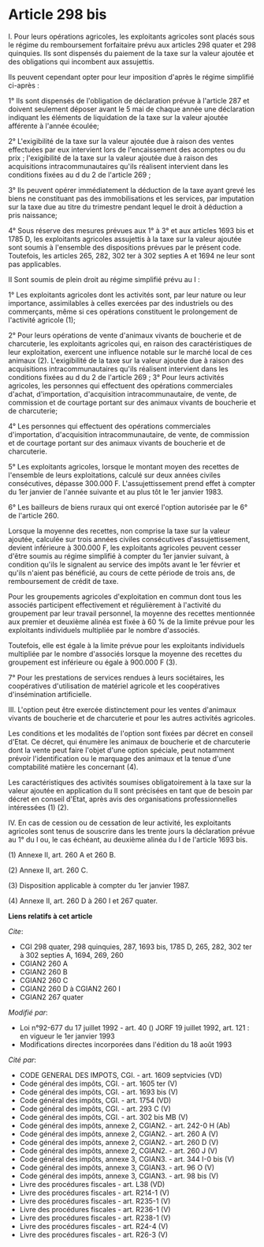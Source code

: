 # Article 298 bis

I. Pour leurs opérations agricoles, les exploitants agricoles sont placés sous le régime du remboursement forfaitaire prévu
aux articles 298 quater et 298 quinquies. Ils sont dispensés du paiement de la taxe sur la valeur ajoutée et des obligations
qui incombent aux assujettis.

Ils peuvent cependant opter pour leur imposition d'après le régime simplifié ci-après :

1° Ils sont dispensés de l'obligation de déclaration prévue à l'article 287 et doivent seulement déposer avant le 5 mai de
chaque année une déclaration indiquant les éléments de liquidation de la taxe sur la valeur ajoutée afférente à l'année
écoulée;

2° L'exigibilité de la taxe sur la valeur ajoutée due à raison des ventes effectuées par eux intervient lors de
l'encaissement des acomptes ou du prix ; l'exigibilité de la taxe sur la valeur ajoutée due à raison des acquisitions
intracommunautaires qu'ils réalisent intervient dans les conditions fixées au d du 2 de l'article 269 ;

3° Ils peuvent opérer immédiatement la déduction de la taxe ayant grevé les biens ne constituant pas des immobilisations et
les services, par imputation sur la taxe due au titre du trimestre pendant lequel le droit à déduction a pris naissance;

4° Sous réserve des mesures prévues aux 1° à 3° et aux articles 1693 bis et 1785 D, les exploitants agricoles assujettis à la
taxe sur la valeur ajoutée sont soumis à l'ensemble des dispositions prévues par le présent code. Toutefois, les articles
265, 282, 302 ter à 302 septies A et 1694 ne leur sont pas applicables.

II  Sont soumis de plein droit au régime simplifié prévu au I :

1° Les exploitants agricoles dont les activités sont, par leur nature ou leur importance, assimilables à celles exercées par
des industriels ou des commerçants, même si ces opérations constituent le prolongement de l'activité agricole (1);

2° Pour leurs opérations de vente d'animaux vivants de boucherie et de charcuterie, les exploitants agricoles qui, en raison
des caractéristiques de leur exploitation, exercent une influence notable sur le marché local de ces animaux (2).
L'exigibilité de la taxe sur la valeur ajoutée due à raison des acquisitions intracommunautaires qu'ils réalisent intervient
dans les conditions fixées au d du 2 de l'article 269 ;    3° Pour leurs activités agricoles, les personnes qui effectuent
des opérations commerciales d'achat, d'importation, d'acquisition intracommunautaire, de vente, de commission et de courtage
portant sur des animaux vivants de boucherie et de charcuterie;

4° Les personnes qui effectuent des opérations commerciales d'importation, d'acquisition intracommunautaire, de vente, de
commission et de courtage portant sur des animaux vivants de boucherie et de charcuterie.

5° Les exploitants agricoles, lorsque le montant moyen des recettes de l'ensemble de leurs exploitations, calculé sur deux
années civiles consécutives, dépasse 300.000 F. L'assujettissement prend effet à compter du 1er janvier de l'année suivante
et au plus tôt le 1er janvier 1983.

6° Les bailleurs de biens ruraux qui ont exercé l'option autorisée par le 6° de l'article 260.

Lorsque la moyenne des recettes, non comprise la taxe sur la valeur ajoutée, calculée sur trois années civiles consécutives
d'assujettissement, devient inférieure à 300.000 F, les exploitants agricoles peuvent cesser d'être soumis au régime
simplifié à compter du 1er janvier suivant, à condition qu'ils le signalent au service des impôts avant le 1er février et
qu'ils n'aient pas bénéficié, au cours de cette période de trois ans, de remboursement de crédit de taxe.

Pour les groupements agricoles d'exploitation en commun dont tous les associés participent effectivement et régulièrement à
l'activité du groupement par leur travail personnel, la moyenne des recettes mentionnée aux premier et deuxième alinéa est
fixée à 60 % de la limite prévue pour les exploitants individuels multipliée par le nombre d'associés.

Toutefois, elle est égale à la limite prévue pour les exploitants individuels multipliée par le nombre d'associés lorsque la
moyenne des recettes du groupement est inférieure ou égale à 900.000 F (3).

7° Pour les prestations de services rendues à leurs sociétaires, les coopératives d'utilisation de matériel agricole et les
coopératives d'insémination artificielle.

III. L'option peut être exercée distinctement pour les ventes d'animaux vivants de boucherie et de charcuterie et pour les
autres activités agricoles.

Les conditions et les modalités de l'option sont fixées par décret en conseil d'Etat. Ce décret, qui énumère les animaux de
boucherie et de charcuterie dont la vente peut faire l'objet d'une option spéciale, peut notamment prévoir l'identification
ou le marquage des animaux et la tenue d'une comptabilité matière les concernant (4).

Les caractéristiques des activités soumises obligatoirement à la taxe sur la valeur ajoutée en application du II sont
précisées en tant que de besoin par décret en conseil d'Etat, après avis des organisations professionnelles intéressées (1)
(2).

IV. En cas de cession ou de cessation de leur activité, les exploitants agricoles sont tenus de souscrire dans les trente
jours la déclaration prévue au 1° du I ou, le cas échéant, au deuxième alinéa du I de l'article 1693 bis.

(1) Annexe II, art. 260 A et 260 B.

(2) Annexe II, art. 260 C.

(3) Disposition applicable à compter du 1er janvier 1987.

(4) Annexe II, art. 260 D à 260 I et 267 quater.

**Liens relatifs à cet article**

_Cite_:

  - CGI 298 quater, 298 quinquies, 287, 1693 bis, 1785 D, 265, 282, 302 ter à 302 septies A, 1694, 269, 260
  - CGIAN2 260 A
  - CGIAN2 260 B
  - CGIAN2 260 C
  - CGIAN2 260 D à CGIAN2 260 I
  - CGIAN2 267 quater

_Modifié par_:

  - Loi n°92-677 du 17 juillet 1992 - art. 40 () JORF 19 juillet 1992, art. 121 : en vigueur le 1er janvier 1993
  - Modifications directes incorporées dans l'édition du 18 août 1993

_Cité par_:

  - CODE GENERAL DES IMPOTS, CGI. - art. 1609 septvicies (VD)
  - Code général des impôts, CGI. - art. 1605 ter (V)
  - Code général des impôts, CGI. - art. 1693 bis (V)
  - Code général des impôts, CGI. - art. 1754 (VD)
  - Code général des impôts, CGI. - art. 293 C (V)
  - Code général des impôts, CGI. - art. 302 bis MB (V)
  - Code général des impôts, annexe 2, CGIAN2. - art. 242-0 H (Ab)
  - Code général des impôts, annexe 2, CGIAN2. - art. 260 A (V)
  - Code général des impôts, annexe 2, CGIAN2. - art. 260 D (V)
  - Code général des impôts, annexe 2, CGIAN2. - art. 260 J (V)
  - Code général des impôts, annexe 3, CGIAN3. - art. 344 I-0 bis (V)
  - Code général des impôts, annexe 3, CGIAN3. - art. 96 O (V)
  - Code général des impôts, annexe 3, CGIAN3. - art. 98 bis (V)
  - Livre des procédures fiscales - art. L38 (VD)
  - Livre des procédures fiscales - art. R214-1 (V)
  - Livre des procédures fiscales - art. R235-1 (V)
  - Livre des procédures fiscales - art. R236-1 (V)
  - Livre des procédures fiscales - art. R238-1 (V)
  - Livre des procédures fiscales - art. R24-4 (V)
  - Livre des procédures fiscales - art. R26-3 (V)
